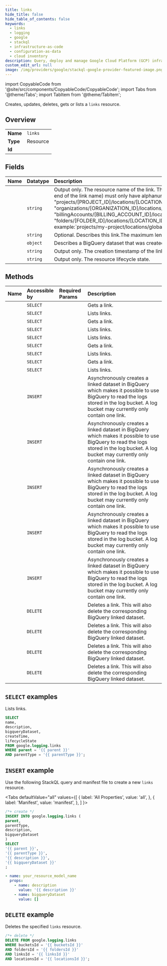 ```yaml
---
title: links
hide_title: false
hide_table_of_contents: false
keywords:
  - links
  - logging
  - google
  - stackql
  - infrastructure-as-code
  - configuration-as-data
  - cloud inventory
description: Query, deploy and manage Google Cloud Platform (GCP) infrastructure and resources using SQL
custom_edit_url: null
image: /img/providers/google/stackql-google-provider-featured-image.png
---
```


import CopyableCode from '@site/src/components/CopyableCode/CopyableCode';
import Tabs from '@theme/Tabs';
import TabItem from '@theme/TabItem';

Creates, updates, deletes, gets or lists a <code>links</code> resource.

## Overview
<table><tbody>
<tr><td><b>Name</b></td><td><code>links</code></td></tr>
<tr><td><b>Type</b></td><td>Resource</td></tr>
<tr><td><b>Id</b></td><td><CopyableCode code="google.logging.links" /></td></tr>
</tbody></table>

## Fields
| Name | Datatype | Description |
|:-----|:---------|:------------|
| <CopyableCode code="name" /> | `string` | Output only. The resource name of the link. The name can have up to 100 characters. A valid link id (at the end of the link name) must only have alphanumeric characters and underscores within it. "projects/[PROJECT_ID]/locations/[LOCATION_ID]/buckets/[BUCKET_ID]/links/[LINK_ID]" "organizations/[ORGANIZATION_ID]/locations/[LOCATION_ID]/buckets/[BUCKET_ID]/links/[LINK_ID]" "billingAccounts/[BILLING_ACCOUNT_ID]/locations/[LOCATION_ID]/buckets/[BUCKET_ID]/links/[LINK_ID]" "folders/[FOLDER_ID]/locations/[LOCATION_ID]/buckets/[BUCKET_ID]/links/[LINK_ID]" For example:`projects/my-project/locations/global/buckets/my-bucket/links/my_link |
| <CopyableCode code="description" /> | `string` | Optional. Describes this link.The maximum length of the description is 8000 characters. |
| <CopyableCode code="bigqueryDataset" /> | `object` | Describes a BigQuery dataset that was created by a link. |
| <CopyableCode code="createTime" /> | `string` | Output only. The creation timestamp of the link. |
| <CopyableCode code="lifecycleState" /> | `string` | Output only. The resource lifecycle state. |

## Methods
| Name | Accessible by | Required Params | Description |
|:-----|:--------------|:----------------|:------------|
| <CopyableCode code="billing_accounts_locations_buckets_links_get" /> | `SELECT` | <CopyableCode code="billingAccountsId, bucketsId, linksId, locationsId" /> | Gets a link. |
| <CopyableCode code="billing_accounts_locations_buckets_links_list" /> | `SELECT` | <CopyableCode code="billingAccountsId, bucketsId, locationsId" /> | Lists links. |
| <CopyableCode code="folders_locations_buckets_links_get" /> | `SELECT` | <CopyableCode code="bucketsId, foldersId, linksId, locationsId" /> | Gets a link. |
| <CopyableCode code="folders_locations_buckets_links_list" /> | `SELECT` | <CopyableCode code="bucketsId, foldersId, locationsId" /> | Lists links. |
| <CopyableCode code="locations_buckets_links_list" /> | `SELECT` | <CopyableCode code="parent, parentType" /> | Lists links. |
| <CopyableCode code="organizations_locations_buckets_links_get" /> | `SELECT` | <CopyableCode code="bucketsId, linksId, locationsId, organizationsId" /> | Gets a link. |
| <CopyableCode code="organizations_locations_buckets_links_list" /> | `SELECT` | <CopyableCode code="bucketsId, locationsId, organizationsId" /> | Lists links. |
| <CopyableCode code="projects_locations_buckets_links_get" /> | `SELECT` | <CopyableCode code="bucketsId, linksId, locationsId, projectsId" /> | Gets a link. |
| <CopyableCode code="projects_locations_buckets_links_list" /> | `SELECT` | <CopyableCode code="bucketsId, locationsId, projectsId" /> | Lists links. |
| <CopyableCode code="billing_accounts_locations_buckets_links_create" /> | `INSERT` | <CopyableCode code="billingAccountsId, bucketsId, locationsId" /> | Asynchronously creates a linked dataset in BigQuery which makes it possible to use BigQuery to read the logs stored in the log bucket. A log bucket may currently only contain one link. |
| <CopyableCode code="folders_locations_buckets_links_create" /> | `INSERT` | <CopyableCode code="bucketsId, foldersId, locationsId" /> | Asynchronously creates a linked dataset in BigQuery which makes it possible to use BigQuery to read the logs stored in the log bucket. A log bucket may currently only contain one link. |
| <CopyableCode code="locations_buckets_links_create" /> | `INSERT` | <CopyableCode code="parent, parentType" /> | Asynchronously creates a linked dataset in BigQuery which makes it possible to use BigQuery to read the logs stored in the log bucket. A log bucket may currently only contain one link. |
| <CopyableCode code="organizations_locations_buckets_links_create" /> | `INSERT` | <CopyableCode code="bucketsId, locationsId, organizationsId" /> | Asynchronously creates a linked dataset in BigQuery which makes it possible to use BigQuery to read the logs stored in the log bucket. A log bucket may currently only contain one link. |
| <CopyableCode code="projects_locations_buckets_links_create" /> | `INSERT` | <CopyableCode code="bucketsId, locationsId, projectsId" /> | Asynchronously creates a linked dataset in BigQuery which makes it possible to use BigQuery to read the logs stored in the log bucket. A log bucket may currently only contain one link. |
| <CopyableCode code="billing_accounts_locations_buckets_links_delete" /> | `DELETE` | <CopyableCode code="billingAccountsId, bucketsId, linksId, locationsId" /> | Deletes a link. This will also delete the corresponding BigQuery linked dataset. |
| <CopyableCode code="folders_locations_buckets_links_delete" /> | `DELETE` | <CopyableCode code="bucketsId, foldersId, linksId, locationsId" /> | Deletes a link. This will also delete the corresponding BigQuery linked dataset. |
| <CopyableCode code="organizations_locations_buckets_links_delete" /> | `DELETE` | <CopyableCode code="bucketsId, linksId, locationsId, organizationsId" /> | Deletes a link. This will also delete the corresponding BigQuery linked dataset. |
| <CopyableCode code="projects_locations_buckets_links_delete" /> | `DELETE` | <CopyableCode code="bucketsId, linksId, locationsId, projectsId" /> | Deletes a link. This will also delete the corresponding BigQuery linked dataset. |

## `SELECT` examples

Lists links.

```sql
SELECT
name,
description,
bigqueryDataset,
createTime,
lifecycleState
FROM google.logging.links
WHERE parent = '{{ parent }}'
AND parentType = '{{ parentType }}'; 
```

## `INSERT` example

Use the following StackQL query and manifest file to create a new <code>links</code> resource.

<Tabs
    defaultValue="all"
    values={[
        { label: 'All Properties', value: 'all', },
        { label: 'Manifest', value: 'manifest', },
    ]
}>
<TabItem value="all">

```sql
/*+ create */
INSERT INTO google.logging.links (
parent,
parentType,
description,
bigqueryDataset
)
SELECT 
'{{ parent }}',
'{{ parentType }}',
'{{ description }}',
'{{ bigqueryDataset }}'
;
```
</TabItem>
<TabItem value="manifest">

```yaml
- name: your_resource_model_name
  props:
    - name: description
      value: '{{ description }}'
    - name: bigqueryDataset
      value: []

```
</TabItem>
</Tabs>

## `DELETE` example

Deletes the specified <code>links</code> resource.

```sql
/*+ delete */
DELETE FROM google.logging.links
WHERE bucketsId = '{{ bucketsId }}'
AND foldersId = '{{ foldersId }}'
AND linksId = '{{ linksId }}'
AND locationsId = '{{ locationsId }}';
```
